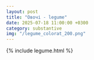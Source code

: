 ```yaml
---
layout: post
title: "Овочі - legume"
date: 2025-07-18 11:00:00 +0300
category: substantive
img: "/legume_colorat_200.png"
---
```


{% include legume.html %}

